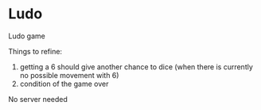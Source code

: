 # Ludo
Ludo game

Things to refine:
1) getting a 6 should give another chance to dice (when there is currently no possible movement with 6)
2) condition of the game over

No server needed
